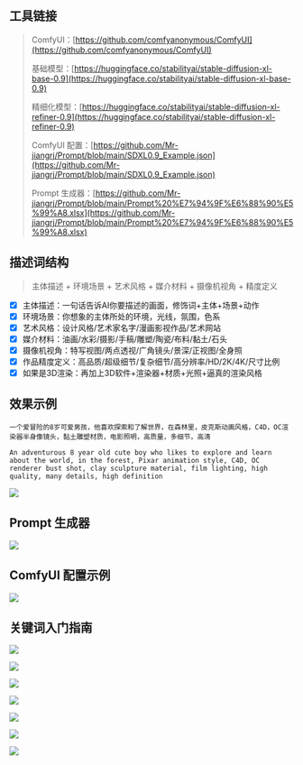 ## 工具链接

> ComfyUI：[https://github.com/comfyanonymous/ComfyUI](https://github.com/comfyanonymous/ComfyUI)
>
> 基础模型：[https://huggingface.co/stabilityai/stable-diffusion-xl-base-0.9](https://huggingface.co/stabilityai/stable-diffusion-xl-base-0.9)
>
> 精细化模型：[https://huggingface.co/stabilityai/stable-diffusion-xl-refiner-0.9](https://huggingface.co/stabilityai/stable-diffusion-xl-refiner-0.9)
>
> ComfyUI 配置：[https://github.com/Mr-jiangrj/Prompt/blob/main/SDXL0.9_Example.json](https://github.com/Mr-jiangrj/Prompt/blob/main/SDXL0.9_Example.json)
>
> Prompt 生成器：[https://github.com/Mr-jiangrj/Prompt/blob/main/Prompt%20%E7%94%9F%E6%88%90%E5%99%A8.xlsx](https://github.com/Mr-jiangrj/Prompt/blob/main/Prompt%20%E7%94%9F%E6%88%90%E5%99%A8.xlsx)

## 描述词结构

> 主体描述 + 环境场景 + 艺术风格 + 媒介材料 + 摄像机视角 + 精度定义

- [x] 主体描述：一句话告诉AI你要描述的画面，修饰词+主体+场景+动作
- [x] 环境场景：你想象的主体所处的环境，光线，氛围，色系
- [x] 艺术风格：设计风格/艺术家名字/漫画影视作品/艺术网站
- [x] 媒介材料：油画/水彩/摄影/手稿/雕塑/陶瓷/布料/黏土/石头
- [x] 摄像机视角：特写视图/两点透视/广角镜头/景深/正视图/全身照
- [x] 作品精度定义：高品质/超级细节/复杂细节/高分辨率/HD/2K/4K/尺寸比例
- [x] 如果是3D渲染：再加上3D软件+渲染器+材质+光照+逼真的渲染风格

## 效果示例

```Prompt
一个爱冒险的8岁可爱男孩，他喜欢探索和了解世界，在森林里，皮克斯动画风格，C4D，OC渲染器半身像镜头，黏土雕塑材质，电影照明，高质量，多细节，高清
```

```Prompt
An adventurous 8 year old cute boy who likes to explore and learn about the world, in the forest, Pixar animation style, C4D, OC renderer bust shot, clay sculpture material, film lighting, high quality, many details, high definition
```

![](https://ghproxy.com/https://github.com/Mr-jiangrj/Prompt/blob/main/img/Example.png)

## Prompt 生成器

![](https://ghproxy.com/https://github.com/Mr-jiangrj/Prompt/blob/main/img/Prompt_Gen.png)

## ComfyUI 配置示例

![](https://ghproxy.com/https://github.com/Mr-jiangrj/Prompt/blob/main/img/ComfyUI.png)

## 关键词入门指南

![](https://ghproxy.com/https://github.com/Mr-jiangrj/Prompt/blob/main/img/Prompt.png)

![](https://ghproxy.com/https://github.com/Mr-jiangrj/Prompt/blob/main/img/Prompt1.webp)

![](https://ghproxy.com/https://github.com/Mr-jiangrj/Prompt/blob/main/img/Prompt2.webp)

![](https://ghproxy.com/https://github.com/Mr-jiangrj/Prompt/blob/main/img/Prompt3.webp)

![](https://ghproxy.com/https://github.com/Mr-jiangrj/Prompt/blob/main/img/Prompt4.webp)

![](https://ghproxy.com/https://github.com/Mr-jiangrj/Prompt/blob/main/img/Prompt5.webp)

![](https://ghproxy.com/https://github.com/Mr-jiangrj/Prompt/blob/main/img/Prompt6.webp)

